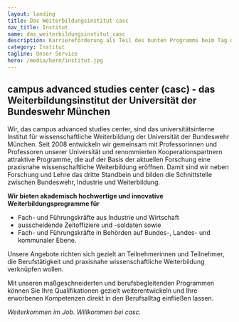 ```yaml
---
layout: landing
title: Das Weiterbildungsinstitut casc
nav_title: Institut
name: das_weiterbildungsinstitut_casc
description: Karriereförderung als Teil des bunten Programms beim Tag der offenen Tür auf dem Campus der Universität der Bundeswehr München am 11. Juni 2016.
category: Institut
tagline: Unser Service
hero: /media/hero/institut.jpg
---
```


## campus advanced studies center (casc) - das Weiterbildungsinstitut der Universität der Bundeswehr München

Wir, das campus advanced studies center, sind das universitätsinterne Institut für wissenschaftliche Weiterbildung der Universität der Bundeswehr München. Seit 2008 entwickeln wir gemeinsam mit Professorinnen und Professoren unserer Universität und renommierten Kooperationspartnern attraktive Programme, die auf der Basis der aktuellen Forschung eine praxisnahe wissenschaftliche Weiterbildung eröffnen. Damit sind wir neben Forschung und Lehre das dritte Standbein und bilden die Schnittstelle zwischen Bundeswehr, Industrie und Weiterbildung.

**Wir bieten akademisch hochwertige und innovative Weiterbildungsprogramme für** 

* Fach- und Führungskräfte aus Industrie und Wirtschaft 
* ausscheidende Zeitoffiziere und -soldaten sowie
* Fach- und Führungskräfte in Behörden auf Bundes-, Landes- und kommunaler Ebene.

Unsere Angebote richten sich gezielt an Teilnehmerinnen und Teilnehmer, die Berufstätigkeit und praxisnahe wissenschaftliche Weiterbildung verknüpfen wollen.

Mit unseren maßgeschneiderten und berufsbegleitenden Programmen können Sie Ihre Qualifikationen gezielt weiterentwickeln und Ihre erworbenen Kompetenzen direkt in den Berufsalltag einfließen lassen.


*Weiterkommen im Job. Willkommen bei casc.*
